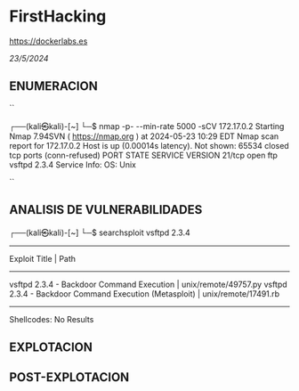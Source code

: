 # FirstHacking
https://dockerlabs.es

*23/5/2024*


## ENUMERACION

``

┌──(kali㉿kali)-[~] 
└─$ nmap -p- --min-rate 5000 -sCV 172.17.0.2 
Starting Nmap 7.94SVN ( https://nmap.org ) at 2024-05-23 10:29 EDT
Nmap scan report for 172.17.0.2
Host is up (0.00014s latency).
Not shown: 65534 closed tcp ports (conn-refused)
PORT   STATE SERVICE VERSION
21/tcp open  ftp     vsftpd 2.3.4
Service Info: OS: Unix

``

## ANALISIS DE VULNERABILIDADES
┌──(kali㉿kali)-[~]
└─$ searchsploit vsftpd 2.3.4
---------------------------------------------------------------------------------------------------------------------------------------------------------------------------------------------------------- ---------------------------------
 Exploit Title                                                                                                                                                                                            |  Path
---------------------------------------------------------------------------------------------------------------------------------------------------------------------------------------------------------- ---------------------------------
vsftpd 2.3.4 - Backdoor Command Execution                                                                                                                                                                 | unix/remote/49757.py
vsftpd 2.3.4 - Backdoor Command Execution (Metasploit)                                                                                                                                                    | unix/remote/17491.rb
---------------------------------------------------------------------------------------------------------------------------------------------------------------------------------------------------------- ---------------------------------
Shellcodes: No Results


## EXPLOTACION

## POST-EXPLOTACION
